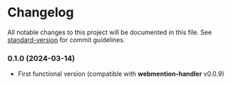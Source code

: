 # Changelog

All notable changes to this project will be documented in this file. See [standard-version](https://github.com/conventional-changelog/standard-version) for commit guidelines.

### 0.1.0 (2024-03-14)

- First functional version (compatible with **webmention-handler** v0.0.9)